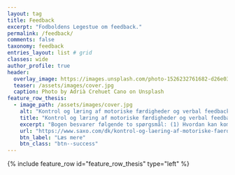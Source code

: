 ```yaml
---
layout: tag
title: Feedback
excerpt: "Fodboldens Legestue om feedback."
permalink: /feedback/
comments: false
taxonomy: feedback
entries_layout: list # grid
classes: wide
author_profile: true
header:
  overlay_image: https://images.unsplash.com/photo-1526232761682-d26e03ac148e?ixlib=rb-1.2.1&ixid=eyJhcHBfaWQiOjEyMDd9&auto=format&fit=crop&w=1915&q=80
  teaser: /assets/images/cover.jpg
  caption: Photo by Adrià Crehuet Cano on Unsplash
feature_row_thesis:
  - image_path: /assets/images/cover.jpg
    alt: "Kontrol og læring af motoriske færdigheder og verbal feedback"
    title: "Kontrol og læring af motoriske færdigheder og verbal feedback"
    excerpt: "Bogen besvarer følgende to spørgsmål: (1) Hvordan kan komplicerede, hurtige færdigheder tænkes at være kontrolleret, og hvordan kan påvirkningen og læringen i dette kontrolsystem tænkes at foregå? (2) Hvordan kan underviseren verbalt give feedback på udøverens præstation af en kompliceret, hurtig færdighed for at skabe den bedst mulige motoriske læring hos udøveren?"
    url: "https://www.saxo.com/dk/kontrol-og-laering-af-motoriske-faerdigheder-og-verbal-feedback_lars-olesen_epub_9788743011378"
    btn_label: "Læs mere"
    btn_class: "btn--success"
---
```


{% include feature_row id="feature_row_thesis" type="left" %}
